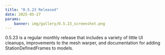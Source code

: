```yaml
---
title: "0.5.23 Released"
date: 2025-05-27
params:
    banner: img/gallery/0.5.23_screenshot.png
---
```


0.5.23 is a regular monthly release that includes a variety
of little UI cleanups, improvements to the mesh warper, and
documentation for adding StationDefinedFrames to models.

